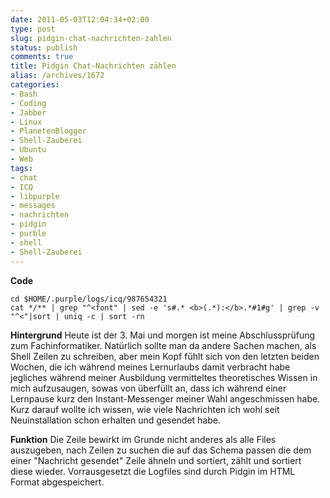 ```yaml
---
date: 2011-05-03T12:04:34+02:00
type: post
slug: pidgin-chat-nachrichten-zahlen
status: publish
comments: true
title: Pidgin Chat-Nachrichten zählen
alias: /archives/1672
categories:
- Bash
- Coding
- Jabber
- Linux
- PlanetenBlogger
- Shell-Zauberei
- Ubuntu
- Web
tags:
- chat
- ICQ
- libpurple
- messages
- nachrichten
- pidgin
- purble
- shell
- Shell-Zauberei
---
```


**Code**
```
cd $HOME/.purple/logs/icq/987654321
cat */** | grep "^<font" | sed -e 's#.* <b>(.*):</b>.*#1#g' | grep -v "^<"|sort | uniq -c | sort -rn
```


**Hintergrund**
Heute ist der 3. Mai und morgen ist meine Abschlussprüfung zum Fachinformatiker. Natürlich sollte man da andere Sachen machen, als Shell Zeilen zu schreiben, aber mein Kopf fühlt sich von den letzten beiden Wochen, die ich während meines Lernurlaubs damit verbracht habe jegliches während meiner Ausbildung vermitteltes theoretisches Wissen in mich aufzusaugen, sowas von überfüllt an, dass ich während einer Lernpause kurz den Instant-Messenger meiner Wahl angeschmissen habe. Kurz darauf wollte ich wissen, wie viele Nachrichten ich wohl seit Neuinstallation schon erhalten und gesendet habe.

**Funktion**
Die Zeile bewirkt im Grunde nicht anderes als alle Files auszugeben, nach Zeilen zu suchen die auf das Schema passen die dem einer "Nachricht gesendet" Zeile ähneln und sortiert, zählt und sortiert diese wieder. Vorrausgesetzt die Logfiles sind durch Pidgin im HTML Format abgespeichert.

